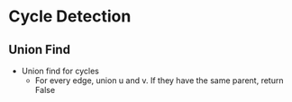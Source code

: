 # Cycle Detection

## Union Find

- Union find for cycles
	- For every edge, union u and v. If they have the same parent, return False
